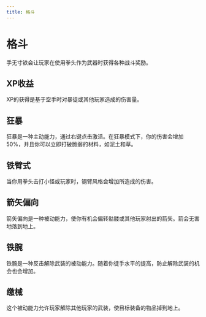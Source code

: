 ```yaml
---
title: 格斗
---
```


# 格斗

手无寸铁会让玩家在使用拳头作为武器时获得各种战斗奖励。

## XP收益

XP的获得是基于空手时对暴徒或其他玩家造成的伤害量。

## 狂暴

狂暴是一种主动能力，通过右键点击激活。在狂暴模式下，你的伤害会增加50%，并且你可以立即打破脆弱的材料，如泥土和草。

## 铁臂式

当你用拳头击打小怪或玩家时，钢臂风格会增加所造成的伤害。

## 箭矢偏向

箭矢偏向是一种被动能力，使你有机会偏转骷髅或其他玩家射出的箭矢。箭会无害地落到地上。

## 铁腕

铁腕是一种反击解除武装的被动能力。随着你徒手水平的提高，防止解除武装的机会也会增加。

## 缴械

这个被动能力允许玩家解除其他玩家的武装，使目标装备的物品掉到地上。